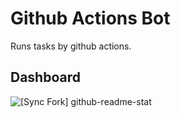 # Github Actions Bot

Runs tasks by github actions.

## Dashboard

![[Sync Fork] github-readme-stat](https://github.com/SeanChao/gbot/workflows/%5BSync%20Fork%5D%20github-readme-stat/badge.svg)
